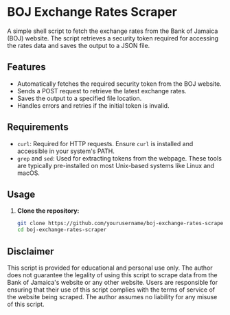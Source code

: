 # BOJ Exchange Rates Scraper

A simple shell script to fetch the exchange rates from the Bank of Jamaica (BOJ) website. The script retrieves a security token required for accessing the rates data and saves the output to a JSON file.

## Features

- Automatically fetches the required security token from the BOJ website.
- Sends a POST request to retrieve the latest exchange rates.
- Saves the output to a specified file location.
- Handles errors and retries if the initial token is invalid.

## Requirements

- `curl`: Required for HTTP requests. Ensure `curl` is installed and accessible in your system's PATH.
- `grep` and `sed`: Used for extracting tokens from the webpage. These tools are typically pre-installed on most Unix-based systems like Linux and macOS.

## Usage

1. **Clone the repository:**

   ```bash
   git clone https://github.com/yourusername/boj-exchange-rates-scraper.git
   cd boj-exchange-rates-scraper

## Disclaimer

This script is provided for educational and personal use only. The author does not guarantee the legality of using this script to scrape data from the Bank of Jamaica's website or any other website. Users are responsible for ensuring that their use of this script complies with the terms of service of the website being scraped. The author assumes no liability for any misuse of this script.
